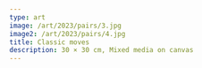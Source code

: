 ```yaml
---
type: art
image: /art/2023/pairs/3.jpg
image2: /art/2023/pairs/4.jpg
title: Classic moves
description: 30 × 30 cm, Mixed media on canvas
---
```

